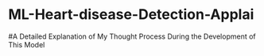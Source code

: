 # ML-Heart-disease-Detection-Applai
#A Detailed Explanation of My Thought Process During the Development of This Model
